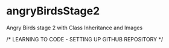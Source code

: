 # angryBirdsStage2
Angry Birds stage 2 with Class Inheritance and Images

/* LEARNING TO CODE - SETTING UP GITHUB REPOSITORY */
